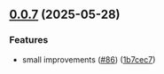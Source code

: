 ## [0.0.7](https://github.com/GhentCDH/Mela/compare/v0.0.6...v0.0.7) (2025-05-28)


### Features

* small improvements ([#86](https://github.com/GhentCDH/Mela/issues/86)) ([1b7cec7](https://github.com/GhentCDH/Mela/commit/1b7cec77d5758ea50be1f21690e54f2228cd5e6d))



